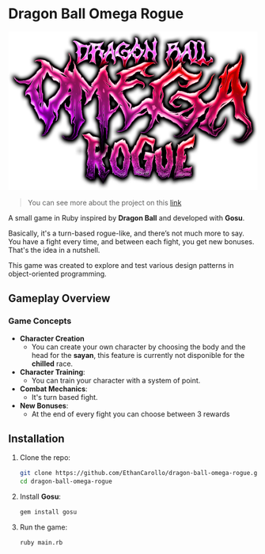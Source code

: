 # Dragon Ball Omega Rogue

<p align="center">
  <img src="./assets/title/dbrogue.png" alt="Dragon Ball Omega Rogue Banner" />
</p>

> You can see more about the project on this [link]("https://dragon-ball-omega-rogue.vercel.app")

A small game in Ruby inspired by **Dragon Ball** and developed with **Gosu**.

Basically, it's a turn-based rogue-like, and there’s not much more to say.
You have a fight every time, and between each fight, you get new bonuses. That's the idea in a nutshell.

This game was created to explore and test various design patterns in object-oriented programming.

## Gameplay Overview

### Game Concepts
- **Character Creation**
    - You can create your own character by choosing the body and the head for the **sayan**, this feature is currently not disponible for the **chilled** race. 
- **Character Training**: 
    - You can train your character with a system of point.
- **Combat Mechanics**: 
    - It's turn based fight.
- **New Bonuses**: 
    - At the end of every fight you can choose between 3 rewards

## Installation

1. Clone the repo:
   ```bash
   git clone https://github.com/EthanCarollo/dragon-ball-omega-rogue.git
   cd dragon-ball-omega-rogue
   ```
   
2. Install **Gosu**:
   ```bash
   gem install gosu
   ```

3. Run the game:
   ```bash
   ruby main.rb
   ```
